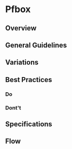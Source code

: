 # Pfbox

## Overview

## General Guidelines

## Variations

## Best Practices

### Do

### Dont't

## Specifications

## Flow
